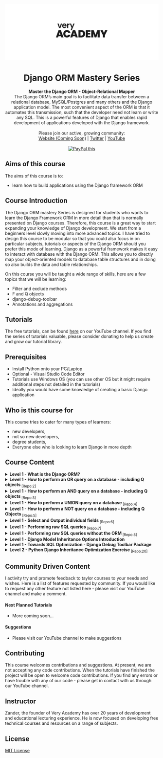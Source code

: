 ![veryacademy](/logo.svg)

<div align="center">
  <h1>Django ORM Mastery Series</h1>
</div>

<div align="center">
  <strong>Master the Django ORM - Object-Relational Mapper</strong>
</div>

<div align="center">
The Django ORM’s main goal is to facilitate data transfer between a relational database, MySQL/Postgres and many others and the Django application model. The most convenient aspect of the ORM is that it automates this transmission, such that the developer need not learn or write any SQL. This is a powerful features of Django that enables rapid development of applications developed with the Django framework.
</div>

<br>

<div align="center">
  Please join our active, growing community: <br>
  <a href="#">Website (Coming Soon)</a>
  <span> | </span>
  <a href="https://twitter.com/VeryAcademy">Twitter</a>
  <span> | </span>
  <a href="https://www.youtube.com/veryacademy">YouTube</a>
</div>

<br>

<div align="center">
<a href="https://www.paypal.com/donate?hosted_button_id=W55GVT4UPXPYE" 
target="_blank">
<img src="https://www.paypalobjects.com/en_GB/i/btn/btn_donate_SM.gif" alt="PayPal this" 
title="PayPal – The safer, easier way to pay online!" border="0" />
</a>
</div>

## Aims of this course
The aims of this course is to:
* learn how to build applications using the Django framework ORM 

## Course Introduction
The Django ORM mastery Series is designed for students who wants to learn the Django Framework ORM in more detail than that is normally presented on Django courses. Therefore, this course is a great way to start expanding your knowledge of Django development. We start from a beginners level slowly moving into more advanced topics. I have tried to design this course to be modular so that you could also focus in on particular subjects, tutorials or aspects of the Django ORM should you prefer this mode of learning. Django as a powerful framework makes it easy to interact with database with the Django ORM. This allows you to directly map your object-oriented models to database table structures and in doing so also builds the data and table relationships.

On this course you will be taught a wide range of skills, here are a few topics that we will be learning:

* Filter and exclude methods 
* F and Q objects
* django-debug-toolbar
* Annotations and aggregations

## Tutorials
The free tutorials, can be found [here](https://www.youtube.com/playlist?list=PLOLrQ9Pn6cazjoDEnwzcdWWf4SNS0QZml) on our YouTube channel. If you find the series of tutorials valuable, please consider donating to help us create and grow our tutorial library.

## Prerequisites
* Install Python onto your PC/Laptop
* Optional - Visual Studio Code Editor
* Tutorials use Windows OS (you can use other OS but it might require additional steps not detailed in the tutorials)
* Ideally you would have some knowledge of creating a basic Django application

## Who is this course for
This course tries to cater for many types of learners:

* new developers,
* not so new developers, 
* degree students,
* Everyone else who is looking to learn Django in more depth

## Course Content

<details>
<summary><b>Level 1 - What is the Django ORM? </b>
</summary>
<br>
A quick overview and demystification of the basics concepts of the Django ORM. The Django ORM is a core feature which we will be exploring in this tutorial series. You will get to know more about making queries and how that translates to SQL.
<br><br>
Link to Tutorial https://youtu.be/iQF6pln3Gog
</details>

<details>
<summary><b>Level 1 - How to perform an OR query on a database - including Q objects </b><sub> [Repo:2]</sub>
</summary>
<br>
The Django ORM series covers a range of common functions that you will perform on a database with Django. In this tutorial we take a look at creating OR queries both in native Django statements and using Q objects. In addition we take a look at the SQL that powers the queries and look to see how we can see the performance of our queries.
<br><br>
Link to Tutorial https://youtu.be/XbOUjyC--Ao
</details>

<details>
<summary><b>Level 1 - How to perform an AND query on a database - including Q objects </b><sub> [Repo:3]</sub>
</summary>
<br>
The Django ORM series covers a range of common functions that you will perform on a database with Django. In this tutorial we take a look at creating AND queries both in native Django statements and using Q objects. In addition we take a look at the SQL that powers the queries and look to see how we can see the performance of our queries.
<br><br>
Link to Tutorial https://youtu.be/yuRisebNnvU
</details>

<details>
<summary><b>Level 1 - How to perform a UNION query on a database </b><sub> [Repo:4]</sub>
</summary>
<br>
The Django ORM series covers a range of common functions that you will perform on a database with Django. In this tutorial we take a look at creating UNION queries on multiple select statements. In addition we take a look at the SQL that powers the queries and look to see how we can see the performance of our queries.
<br><br>
Link to Tutorial https://youtu.be/_kvvHXS-OZs
</details>

<details>
<summary><b>Level 1 - How to perform a NOT query on a database - including Q Objects </b><sub> [Repo:5]</sub>
</summary>
<br>
The Django ORM series covers a range of common functions that you will perform on a database with Django. In this tutorial we take a look at creating NOT queries or Django exclude as it is known on multiple select statements. We look at a basic example of exclude as well as using Q objects to build a NOT query. In addition we take a look at the SQL that powers the queries and look to see how we can see the performance of our queries.
<br><br>
Link to Tutorial https://youtu.be/o2ZgwV8R2Rk
</details>

<details>
<summary><b>Level 1 - Select and Output individual fields </b><sub> [Repo:6]</sub>
</summary>
<br>
The Django ORM series covers a range of common functions that you will perform on a database with Django. In this tutorial we take a look at how to select individual fields from a database and output the data onto a template.
<br><br>
Link to Tutorial https://youtu.be/fdkgcZHA0Ew
</details>

<details>
<summary><b>Level 1 - Performing raw SQL queries </b><sub> [Repo:7]</sub>
</summary>
<br>
The Django ORM series covers a range of common functions that you will perform on a database with Django. In this tutorial we introduce the idea of running your own SQL queries, thus bypassing some of the Django ORM features. This is an introductory guide to help you get start with the general concepts and structure of building raw SQL queries.
<br><br>
Link to Tutorial https://youtu.be/iWDvsMOngxk
</details>

<details>
<summary><b>Level 1 - Performing raw SQL queries without the ORM </b><sub> [Repo:8]</sub>
</summary>
<br>
The Django ORM series covers a range of common functions that you will perform on a database with Django. In this tutorial we introduce the idea of running your own SQL queries, thus bypassing the Django ORM features. This is an introductory guide to help you get start with the general concepts and structure of building SQL queries outside of the Django ORM.
<br><br>
Link to Tutorial https://youtu.be/_TtBxvYwoHY
</details>

<details>
<summary><b>Level 1 - Django Model Inheritance Options Introduction </b>
</summary>
<br>
The Django ORM series covers a range of common functions that you will perform on a database with Django. In this tutorial we introduce the idea of model inheritance using 3 options that Django provides, Abstract models, Multi-table model inheritance and Proxy models. I give you an overview of each and provide a small example of how to use each type of inheritance option.
<br><br>
Link to Tutorial https://youtu.be/4Xag2FzmN60
</details>

<details>
<summary><b>Level 1 - Towards SQL Optimization - Django Debug Toolbar Package </b>
</summary>
<br>
Thinking more serious about Python Django means understanding a little more about the performance of our django application. As you might imagine there are many tools and methods to measure performance. Moving into that direction the django-debug-toolbar give us provide some useful information to help us start thinking about database/SQL optimizations. 

This level of abstraction the ORM provides (although it does a great job) it can cloud our understanding the performance of our application. And as better performance can convert to lower running costs – its an important aspect of our development we need to know more about.  

Starting your journey to database optimization, we need to understand what is happening behind the scenes or more importantly monitor SQL performance. If you have seen the other tutorials in this series we already know that we can collect information about SQL queries that be being executed. In this tutorial, although there are many various ways to log SQL queries, here we take a look at the package django-debug-toolbar – which as you will see provides more than just SQL information. Overall, it provides us some great insights into our application.
<br><br>
Link to Tutorial https://youtu.be/riBTlU6iMc4
</details>

<details>
<summary><b>Level 2 - Python Django Inheritance Optimization Exercise </b><sub> [Repo:20]</sub>
</summary>
<br>
In this Python Django tutorial we work through a set of examples to develop a better understanding of Django model inheritance. We try and answer the question of how to design a product table where we may need to have many types of product thus needing to create multiple tables.
<br><br>
Link to Tutorial https://youtu.be/Y4ahqzSs7nI
</details>

## Community Driven Content
I activity try and promote feedback to taylor courses to your needs and wishes. Here is a list of features requested by community. If you would like to request any other feature not listed here - please visit our YouTube channel and make a comment.

#### Next Planned Tutorials
+ More coming soon...

#### Suggestions

+ Please visit our YouTube channel to make suggestions

## Contributing
This course welcomes contributions and suggestions. At present, we are not accepting any code contributions. When the tutorials have finished the project will be open to welcome code contributions. If you find any errors or have trouble with any of our code - please get in contact with us through our YouTube channel.

## Instructor
Zander, the founder of Very Academy has over 20 years of development and educational lecturing experience. He is now focused on developing free technical courses and resources on a range of subjects.

## License
[MIT License](LICENSE)
